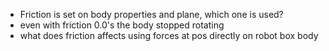 - Friction is set on body properties and plane, which one is used?
- even with friction 0.0's the body stopped rotating
- what does friction affects using forces at pos directly on robot box body
